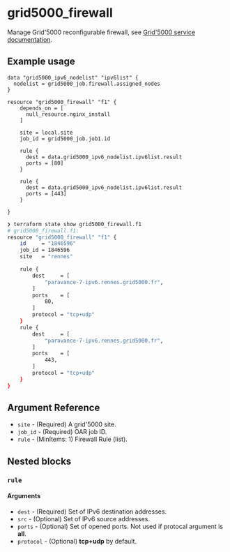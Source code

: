 # grid5000_firewall

Manage Grid'5000 reconfigurable firewall, see [Grid'5000 service documentation](https://www.grid5000.fr/w/Reconfigurable_Firewall). 

## Example usage

```hcl
data "grid5000_ipv6_nodelist" "ipv6list" {
  nodelist = grid5000_job.firewall.assigned_nodes 
}

resource "grid5000_firewall" "f1" {
    depends_on = [
      null_resource.nginx_install
    ]

    site = local.site
    job_id = grid5000_job.job1.id

    rule {
      dest = data.grid5000_ipv6_nodelist.ipv6list.result
      ports = [80]
    }

    rule {
      dest = data.grid5000_ipv6_nodelist.ipv6list.result
      ports = [443]
    }
    
}
```

```sh
❯ terraform state show grid5000_firewall.f1
# grid5000_firewall.f1:
resource "grid5000_firewall" "f1" {
    id     = "1846596"
    job_id = 1846596
    site   = "rennes"

    rule {
        dest     = [
            "paravance-7-ipv6.rennes.grid5000.fr",
        ]
        ports    = [
            80,
        ]
        protocol = "tcp+udp"
    }
    rule {
        dest     = [
            "paravance-7-ipv6.rennes.grid5000.fr",
        ]
        ports    = [
            443,
        ]
        protocol = "tcp+udp"
    }
}
```

## Argument Reference

* `site` - (Required) A grid'5000 site.
* `job_id` - (Required) OAR job ID.
* `rule` - (MinItems: 1) Firewall Rule (list).

## Nested blocks

### `rule`

#### Arguments

* `dest` - (Required) Set of IPv6 destination addresses.
* `src` - (Optional) Set of IPv6 source addresses.
* `ports` - (Optional) Set of opened ports. Not used if protocal argument is __all__.
* `protocol` - (Optional) __tcp+udp__ by default. 